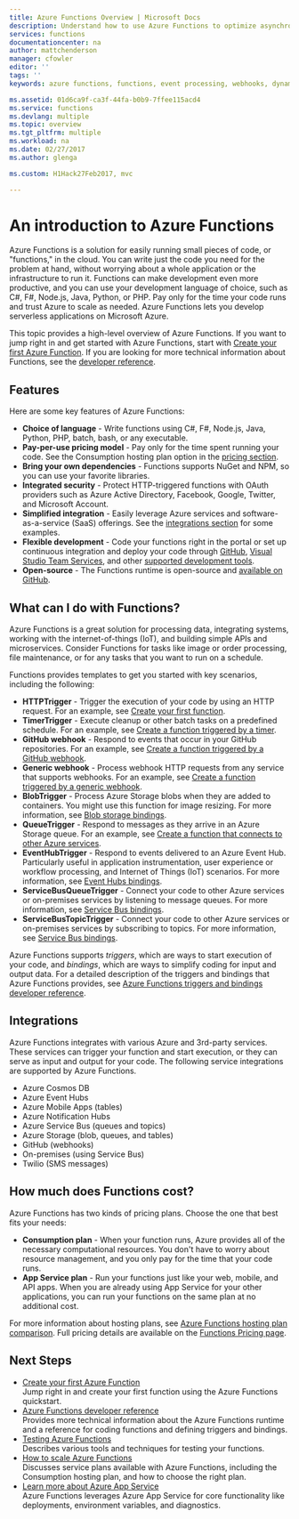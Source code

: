 ```yaml
---
title: Azure Functions Overview | Microsoft Docs
description: Understand how to use Azure Functions to optimize asynchronous workloads in minutes.
services: functions
documentationcenter: na
author: mattchenderson
manager: cfowler
editor: ''
tags: ''
keywords: azure functions, functions, event processing, webhooks, dynamic compute, serverless architecture

ms.assetid: 01d6ca9f-ca3f-44fa-b0b9-7ffee115acd4
ms.service: functions
ms.devlang: multiple
ms.topic: overview
ms.tgt_pltfrm: multiple
ms.workload: na
ms.date: 02/27/2017
ms.author: glenga

ms.custom: H1Hack27Feb2017, mvc

---
```

# An introduction to Azure Functions  
Azure Functions is a solution for easily running small pieces of code, or "functions," in the cloud. You can write just the code you need for the problem at hand, without worrying about a whole application or the infrastructure to run it. Functions can make development even more productive, and you can use your development language of choice, such as C#, F#, Node.js, Java, Python, or PHP. Pay only for the time your code runs and trust Azure to scale as needed. Azure Functions lets you develop serverless applications on Microsoft Azure.

This topic provides a high-level overview of Azure Functions. If you want to jump right in and get started with Azure Functions, start with [Create your first Azure Function](functions-create-first-azure-function.md). If you are looking for more technical information about Functions, see the [developer reference](functions-reference.md).

## Features
Here are some key features of Azure Functions:

* **Choice of language** - Write functions using C#, F#, Node.js, Java, Python, PHP, batch, bash, or any executable.
* **Pay-per-use pricing model** - Pay only for the time spent running your code. See the Consumption hosting plan option in the [pricing section](#pricing).  
* **Bring your own dependencies** - Functions supports NuGet and NPM, so you can use your favorite libraries.  
* **Integrated security** - Protect HTTP-triggered functions with OAuth providers such as Azure Active Directory, Facebook, Google, Twitter, and Microsoft Account.  
* **Simplified integration** - Easily leverage Azure services and software-as-a-service (SaaS) offerings. See the [integrations section](#integrations) for some examples.  
* **Flexible development** - Code your functions right in the portal or set up continuous integration and deploy your code through [GitHub](../app-service/scripts/app-service-cli-continuous-deployment-github.md), [Visual Studio Team Services](../app-service/scripts/app-service-cli-continuous-deployment-vsts.md), and other [supported development tools](../app-service/app-service-deploy-local-git.md).  
* **Open-source** - The Functions runtime is open-source and [available on GitHub](https://github.com/azure/azure-webjobs-sdk-script).  

## What can I do with Functions?
Azure Functions is a great solution for processing data, integrating systems, working with the internet-of-things (IoT), and building simple APIs and microservices. Consider Functions for tasks like image or order processing, file maintenance, or for any tasks that you want to run on a schedule. 

Functions provides templates to get you started with key scenarios, including the following:

* **HTTPTrigger** - Trigger the execution of your code by using an HTTP request. For an example, see [Create your first function](functions-create-first-azure-function.md).
* **TimerTrigger** - Execute cleanup or other batch tasks on a predefined schedule. For an example, see [Create a function triggered by a timer](functions-create-scheduled-function.md).
* **GitHub webhook** - Respond to events that occur in your GitHub repositories. For an example, see [Create a function triggered by a GitHub webhook](functions-create-github-webhook-triggered-function.md).
* **Generic webhook** - Process webhook HTTP requests from any service that supports webhooks. For an example, see [Create a function triggered by a generic webhook](functions-create-generic-webhook-triggered-function.md).
* **BlobTrigger** - Process Azure Storage blobs when they are added to containers. You might use this function for image resizing. For more information, see [Blob storage bindings](functions-bindings-storage-blob.md).
* **QueueTrigger** - Respond to messages as they arrive in an Azure Storage queue. For an example, see [Create a function that connects to other Azure services](functions-create-an-azure-connected-function.md).
* **EventHubTrigger** -  Respond to events delivered to an Azure Event Hub. Particularly useful in application instrumentation, user experience or workflow processing, and Internet of Things (IoT) scenarios. For more information, see [Event Hubs bindings](functions-bindings-event-hubs.md).
* **ServiceBusQueueTrigger** - Connect your code to other Azure services or on-premises services by listening to message queues. For more information, see [Service Bus bindings](functions-bindings-service-bus.md).
* **ServiceBusTopicTrigger** - Connect your code to other Azure services or on-premises services by subscribing to topics. For more information, see [Service Bus bindings](functions-bindings-service-bus.md).

Azure Functions supports *triggers*, which are ways to start execution of your code, and *bindings*, which are ways to simplify coding for input and output data. For a detailed description of the triggers and bindings that Azure Functions provides, see [Azure Functions triggers and bindings developer reference](functions-triggers-bindings.md).

## <a name="integrations"></a>Integrations
Azure Functions integrates with various Azure and 3rd-party services. These services can trigger your function and start execution, or they can serve as input and output for your code. The following service integrations are supported by Azure Functions. 

* Azure Cosmos DB
* Azure Event Hubs 
* Azure Mobile Apps (tables)
* Azure Notification Hubs
* Azure Service Bus (queues and topics)
* Azure Storage (blob, queues, and tables) 
* GitHub (webhooks)
* On-premises (using Service Bus)
* Twilio (SMS messages)

## <a name="pricing"></a>How much does Functions cost?
Azure Functions has two kinds of pricing plans. Choose the one that best fits your needs: 

* **Consumption plan** - When your function runs, Azure provides all of the necessary computational resources. You don't have to worry about resource management, and you only pay for the time that your code runs. 
* **App Service plan** - Run your functions just like your web, mobile, and API apps. When you are already using App Service for your other applications, you can run your functions on the same plan at no additional cost. 

For more information about hosting plans, see [Azure Functions hosting plan comparison](functions-scale.md). Full pricing details are available on the [Functions Pricing page](https://azure.microsoft.com/pricing/details/functions/).

## Next Steps
* [Create your first Azure Function](functions-create-first-azure-function.md)  
  Jump right in and create your first function using the Azure Functions quickstart. 
* [Azure Functions developer reference](functions-reference.md)  
  Provides more technical information about the Azure Functions runtime and a reference for coding functions and defining triggers and bindings.
* [Testing Azure Functions](functions-test-a-function.md)  
  Describes various tools and techniques for testing your functions.
* [How to scale Azure Functions](functions-scale.md)  
  Discusses service plans available with Azure Functions, including the Consumption hosting plan, and how to choose the right plan. 
* [Learn more about Azure App Service](../app-service/app-service-web-overview.md)  
  Azure Functions leverages Azure App Service for core functionality like deployments, environment variables, and diagnostics. 

